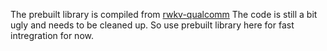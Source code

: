 The prebuilt library is compiled from [rwkv-qualcomm](https://github.com/mollySophia/rwkv-qualcomm)
The code is still a bit ugly and needs to be cleaned up. So use prebuilt library here for fast intregration for now.